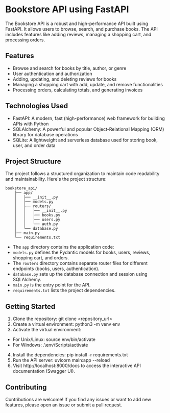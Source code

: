 # Bookstore API using FastAPI

The Bookstore API is a robust and high-performance API built using FastAPI. It allows users to browse, search, and purchase books. The API includes features like adding reviews, managing a shopping cart, and processing orders.

## Features

- Browse and search for books by title, author, or genre
- User authentication and authorization
- Adding, updating, and deleting reviews for books
- Managing a shopping cart with add, update, and remove functionalities
- Processing orders, calculating totals, and generating invoices

## Technologies Used

- FastAPI: A modern, fast (high-performance) web framework for building APIs with Python
- SQLAlchemy: A powerful and popular Object-Relational Mapping (ORM) library for database operations
- SQLite: A lightweight and serverless database used for storing book, user, and order data

## Project Structure

The project follows a structured organization to maintain code readability and maintainability. Here's the project structure:
```
bookstore_api/
    ├── app/
    │   ├── __init__.py
    │   ├── models.py
    │   ├── routers/
    │   │   ├── __init__.py
    │   │   ├── books.py
    │   │   ├── users.py
    │   │   └── auth.py
    │   └── database.py
    ├── main.py
    └── requirements.txt
```

- The `app` directory contains the application code:
- `models.py` defines the Pydantic models for books, users, reviews, shopping cart, and orders.
- The `routers` directory contains separate router files for different endpoints (books, users, authentication).
- `database.py` sets up the database connection and session using SQLAlchemy.
- `main.py` is the entry point for the API.
- `requirements.txt` lists the project dependencies.


## Getting Started

1. Clone the repository: git clone <repository_url>
2. Create a virtual environment: python3 -m venv env
3. Activate the virtual environment:
  - For Unix/Linux: source env/bin/activate
  - For Windows: .\env\Scripts\activate
4. Install the dependencies: pip install -r requirements.txt
5. Run the API server: uvicorn main:app --reload
6. Visit http://localhost:8000/docs to access the interactive API documentation (Swagger UI).

## Contributing

Contributions are welcome! If you find any issues or want to add new features, please open an issue or submit a pull request.


